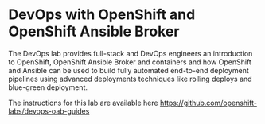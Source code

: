 # DevOps with OpenShift and OpenShift Ansible Broker

The DevOps lab provides full-stack and DevOps engineers an introduction to OpenShift, OpenShift Ansible Broker and containers and how OpenShift and Ansible can be used to build fully automated end-to-end deployment pipelines using advanced deployments techniques like rolling deploys and blue-green deployment.

The instructions for this lab are available here https://github.com/openshift-labs/devops-oab-guides
